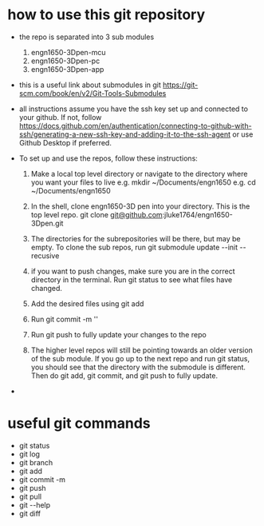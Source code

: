 # how to use this git repository

* the repo is separated into 3 sub modules
    1. engn1650-3Dpen-mcu
    2. engn1650-3Dpen-pc
    3. engn1650-3Dpen-app

* this is a useful link about submodules in git https://git-scm.com/book/en/v2/Git-Tools-Submodules
* all instructions assume you have the ssh key set up and connected to your github. If not, follow https://docs.github.com/en/authentication/connecting-to-github-with-ssh/generating-a-new-ssh-key-and-adding-it-to-the-ssh-agent or use Github Desktop if preferred. 

* To set up and use the repos, follow these instructions:
    1. Make a local top level directory or navigate to the directory where you want your files to live 
        e.g. mkdir ~/Documents/engn1650
        e.g. cd ~/Documents/engn1650

    2. In the shell, clone engn1650-3D pen into your directory. This is the top level repo.
        git clone git@github.com:jluke1764/engn1650-3Dpen.git

    3. The directories for the subrepositories will be there, but may be empty. To clone the sub repos, run 
        git submodule update --init --recusive

    4. if you want to push changes, make sure you are in the correct directory in the terminal. Run git status to see what files have changed. 
    
    5. Add the desired files using git add <filename>

    6. Run git commit -m '<message about the changes you made>' 

    7. Run git push to fully update your changes to the repo

    8. The higher level repos will still be pointing towards an older version of the sub module. If you go up to the next repo and run git status, you should see that the directory with the submodule is different. Then do git add, git commit, and git push to fully update.

* 

# useful git commands
* git status
* git log
* git branch
* git add
* git commit -m
* git push
* git pull
* git <command> --help
* git diff
